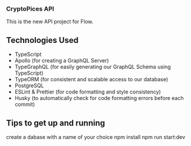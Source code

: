 ### CryptoPices API

This is the new API project for Flow.

## Technologies Used

- TypeScript
- Apollo (for creating a GraphQL Server)
- TypeGraphQL (for easily generating our GraphQL Schema using TypeScript)
- TypeORM (for consistent and scalable access to our database)
- PostgreSQL
- ESLint & Prettier (for code formatting and style consistency)
- Husky (to automatically check for code formatting errors before each commit)

## Tips to get up and running
create a dabase with a name of your choice
npm install npm run start:dev
